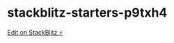# stackblitz-starters-p9txh4

[Edit on StackBlitz ⚡️](https://stackblitz.com/edit/stackblitz-starters-p9txh4)